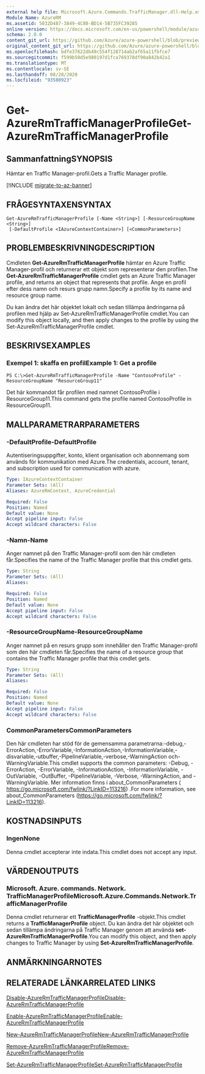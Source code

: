 ```yaml
---
external help file: Microsoft.Azure.Commands.TrafficManager.dll-Help.xml
Module Name: AzureRM
ms.assetid: 5032D487-3849-4C80-BD14-5B735FC39285
online version: https://docs.microsoft.com/en-us/powershell/module/azurerm.trafficmanager/get-azurermtrafficmanagerprofile
schema: 2.0.0
content_git_url: https://github.com/Azure/azure-powershell/blob/preview/src/ResourceManager/TrafficManager/Commands.TrafficManager2/help/Get-AzureRmTrafficManagerProfile.md
original_content_git_url: https://github.com/Azure/azure-powershell/blob/preview/src/ResourceManager/TrafficManager/Commands.TrafficManager2/help/Get-AzureRmTrafficManagerProfile.md
ms.openlocfilehash: bdfe37622db49c554f128714ab2af65a11fbfce7
ms.sourcegitcommit: f599b50d5e980197d1fca769378df90a842b42a1
ms.translationtype: MT
ms.contentlocale: sv-SE
ms.lasthandoff: 08/20/2020
ms.locfileid: "93580923"
---
```

# <span data-ttu-id="c86f6-101">Get-AzureRmTrafficManagerProfile</span><span class="sxs-lookup"><span data-stu-id="c86f6-101">Get-AzureRmTrafficManagerProfile</span></span>

## <span data-ttu-id="c86f6-102">Sammanfattning</span><span class="sxs-lookup"><span data-stu-id="c86f6-102">SYNOPSIS</span></span>
<span data-ttu-id="c86f6-103">Hämtar en Traffic Manager-profil.</span><span class="sxs-lookup"><span data-stu-id="c86f6-103">Gets a Traffic Manager profile.</span></span>

[!INCLUDE [migrate-to-az-banner](../../includes/migrate-to-az-banner.md)]

## <span data-ttu-id="c86f6-104">FRÅGESYNTAXEN</span><span class="sxs-lookup"><span data-stu-id="c86f6-104">SYNTAX</span></span>

```
Get-AzureRmTrafficManagerProfile [-Name <String>] [-ResourceGroupName <String>]
 [-DefaultProfile <IAzureContextContainer>] [<CommonParameters>]
```

## <span data-ttu-id="c86f6-105">PROBLEMBESKRIVNING</span><span class="sxs-lookup"><span data-stu-id="c86f6-105">DESCRIPTION</span></span>
<span data-ttu-id="c86f6-106">Cmdleten **Get-AzureRmTrafficManagerProfile** hämtar en Azure Traffic Manager-profil och returnerar ett objekt som representerar den profilen.</span><span class="sxs-lookup"><span data-stu-id="c86f6-106">The **Get-AzureRmTrafficManagerProfile** cmdlet gets an Azure Traffic Manager profile, and returns an object that represents that profile.</span></span>
<span data-ttu-id="c86f6-107">Ange en profil efter dess namn och resurs grupp namn.</span><span class="sxs-lookup"><span data-stu-id="c86f6-107">Specify a profile by its name and resource group name.</span></span>

<span data-ttu-id="c86f6-108">Du kan ändra det här objektet lokalt och sedan tillämpa ändringarna på profilen med hjälp av Set-AzureRmTrafficManagerProfile cmdlet.</span><span class="sxs-lookup"><span data-stu-id="c86f6-108">You can modify this object locally, and then apply changes to the profile by using the Set-AzureRmTrafficManagerProfile cmdlet.</span></span>

## <span data-ttu-id="c86f6-109">BESKRIVS</span><span class="sxs-lookup"><span data-stu-id="c86f6-109">EXAMPLES</span></span>

### <span data-ttu-id="c86f6-110">Exempel 1: skaffa en profil</span><span class="sxs-lookup"><span data-stu-id="c86f6-110">Example 1: Get a profile</span></span>
```
PS C:\>Get-AzureRmTrafficManagerProfile -Name "ContosoProfile" -ResourceGroupName "ResourceGroup11"
```

<span data-ttu-id="c86f6-111">Det här kommandot får profilen med namnet ContosoProfile i ResourceGroup11.</span><span class="sxs-lookup"><span data-stu-id="c86f6-111">This command gets the profile named ContosoProfile in ResourceGroup11.</span></span>

## <span data-ttu-id="c86f6-112">MALLPARAMETRAR</span><span class="sxs-lookup"><span data-stu-id="c86f6-112">PARAMETERS</span></span>

### <span data-ttu-id="c86f6-113">-DefaultProfile</span><span class="sxs-lookup"><span data-stu-id="c86f6-113">-DefaultProfile</span></span>
<span data-ttu-id="c86f6-114">Autentiseringsuppgifter, konto, klient organisation och abonnemang som används för kommunikation med Azure.</span><span class="sxs-lookup"><span data-stu-id="c86f6-114">The credentials, account, tenant, and subscription used for communication with azure.</span></span>

```yaml
Type: IAzureContextContainer
Parameter Sets: (All)
Aliases: AzureRmContext, AzureCredential

Required: False
Position: Named
Default value: None
Accept pipeline input: False
Accept wildcard characters: False
```

### <span data-ttu-id="c86f6-115">-Namn</span><span class="sxs-lookup"><span data-stu-id="c86f6-115">-Name</span></span>
<span data-ttu-id="c86f6-116">Anger namnet på den Traffic Manager-profil som den här cmdleten får.</span><span class="sxs-lookup"><span data-stu-id="c86f6-116">Specifies the name of the Traffic Manager profile that this cmdlet gets.</span></span>

```yaml
Type: String
Parameter Sets: (All)
Aliases: 

Required: False
Position: Named
Default value: None
Accept pipeline input: False
Accept wildcard characters: False
```

### <span data-ttu-id="c86f6-117">-ResourceGroupName</span><span class="sxs-lookup"><span data-stu-id="c86f6-117">-ResourceGroupName</span></span>
<span data-ttu-id="c86f6-118">Anger namnet på en resurs grupp som innehåller den Traffic Manager-profil som den här cmdleten får.</span><span class="sxs-lookup"><span data-stu-id="c86f6-118">Specifies the name of a resource group that contains the Traffic Manager profile that this cmdlet gets.</span></span>

```yaml
Type: String
Parameter Sets: (All)
Aliases: 

Required: False
Position: Named
Default value: None
Accept pipeline input: False
Accept wildcard characters: False
```

### <span data-ttu-id="c86f6-119">CommonParameters</span><span class="sxs-lookup"><span data-stu-id="c86f6-119">CommonParameters</span></span>
<span data-ttu-id="c86f6-120">Den här cmdleten har stöd för de gemensamma parametrarna:-debug,-ErrorAction,-ErrorVariable,-InformationAction,-InformationVariable,-disvariable,-utbuffer,-PipelineVariable,-verbose,-WarningAction och-WarningVariable.</span><span class="sxs-lookup"><span data-stu-id="c86f6-120">This cmdlet supports the common parameters: -Debug, -ErrorAction, -ErrorVariable, -InformationAction, -InformationVariable, -OutVariable, -OutBuffer, -PipelineVariable, -Verbose, -WarningAction, and -WarningVariable.</span></span> <span data-ttu-id="c86f6-121">Mer information finns i about_CommonParameters ( https://go.microsoft.com/fwlink/?LinkID=113216) .</span><span class="sxs-lookup"><span data-stu-id="c86f6-121">For more information, see about_CommonParameters (https://go.microsoft.com/fwlink/?LinkID=113216).</span></span>

## <span data-ttu-id="c86f6-122">KOSTNADS</span><span class="sxs-lookup"><span data-stu-id="c86f6-122">INPUTS</span></span>

### <span data-ttu-id="c86f6-123">Ingen</span><span class="sxs-lookup"><span data-stu-id="c86f6-123">None</span></span>
<span data-ttu-id="c86f6-124">Denna cmdlet accepterar inte indata.</span><span class="sxs-lookup"><span data-stu-id="c86f6-124">This cmdlet does not accept any input.</span></span>

## <span data-ttu-id="c86f6-125">VÄRDEN</span><span class="sxs-lookup"><span data-stu-id="c86f6-125">OUTPUTS</span></span>

### <span data-ttu-id="c86f6-126">Microsoft. Azure. commands. Network. TrafficManagerProfile</span><span class="sxs-lookup"><span data-stu-id="c86f6-126">Microsoft.Azure.Commands.Network.TrafficManagerProfile</span></span>
<span data-ttu-id="c86f6-127">Denna cmdlet returnerar ett **TrafficManagerProfile** -objekt.</span><span class="sxs-lookup"><span data-stu-id="c86f6-127">This cmdlet returns a **TrafficManagerProfile** object.</span></span>
<span data-ttu-id="c86f6-128">Du kan ändra det här objektet och sedan tillämpa ändringarna på Traffic Manager genom att använda **set-AzureRmTrafficManagerProfile**.</span><span class="sxs-lookup"><span data-stu-id="c86f6-128">You can modify this object, and then apply changes to Traffic Manager by using **Set-AzureRmTrafficManagerProfile**.</span></span>

## <span data-ttu-id="c86f6-129">ANMÄRKNINGAR</span><span class="sxs-lookup"><span data-stu-id="c86f6-129">NOTES</span></span>

## <span data-ttu-id="c86f6-130">RELATERADE LÄNKAR</span><span class="sxs-lookup"><span data-stu-id="c86f6-130">RELATED LINKS</span></span>

[<span data-ttu-id="c86f6-131">Disable-AzureRmTrafficManagerProfile</span><span class="sxs-lookup"><span data-stu-id="c86f6-131">Disable-AzureRmTrafficManagerProfile</span></span>](./Disable-AzureRmTrafficManagerProfile.md)

[<span data-ttu-id="c86f6-132">Enable-AzureRmTrafficManagerProfile</span><span class="sxs-lookup"><span data-stu-id="c86f6-132">Enable-AzureRmTrafficManagerProfile</span></span>](./Enable-AzureRmTrafficManagerProfile.md)

[<span data-ttu-id="c86f6-133">New-AzureRmTrafficManagerProfile</span><span class="sxs-lookup"><span data-stu-id="c86f6-133">New-AzureRmTrafficManagerProfile</span></span>](./New-AzureRmTrafficManagerProfile.md)

[<span data-ttu-id="c86f6-134">Remove-AzureRmTrafficManagerProfile</span><span class="sxs-lookup"><span data-stu-id="c86f6-134">Remove-AzureRmTrafficManagerProfile</span></span>](./Remove-AzureRmTrafficManagerProfile.md)

[<span data-ttu-id="c86f6-135">Set-AzureRmTrafficManagerProfile</span><span class="sxs-lookup"><span data-stu-id="c86f6-135">Set-AzureRmTrafficManagerProfile</span></span>](./Set-AzureRmTrafficManagerProfile.md)


